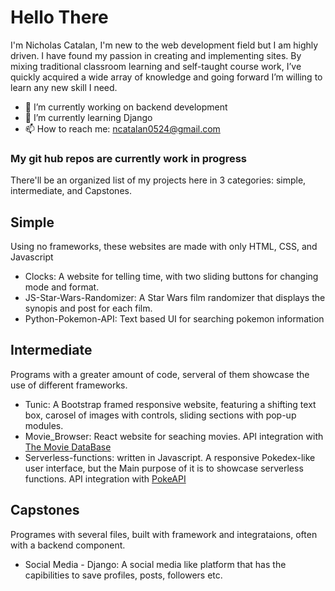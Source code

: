 # Hello There 
I'm Nicholas Catalan, I'm new to the web development field but I am highly driven. I have found my passion in creating and implementing sites. By mixing traditional classroom learning and self-taught course work, I’ve quickly acquired a wide array of knowledge and going forward I’m willing to learn any new skill I need.

- 🔭 I’m currently working on backend development
- 🌱 I’m currently learning Django
- 📫 How to reach me: ncatalan0524@gmail.com

### My git hub repos are currently work in progress
There'll be an organized list of my projects here in 3 categories: simple, intermediate, and Capstones.

## Simple
Using no frameworks, these websites are made with only HTML, CSS, and Javascript
- Clocks: A website for telling time, with two sliding buttons for changing mode and format.
- JS-Star-Wars-Randomizer: A Star Wars film randomizer that displays the synopis and post for each film.
- Python-Pokemon-API: Text based UI for searching pokemon information

## Intermediate
Programs with a greater amount of code, serveral of them showcase the use of different frameworks.
- Tunic: A Bootstrap framed responsive website, featuring a shifting text box, carosel of images with controls, sliding sections with pop-up modules.
- Movie_Browser: React website for seaching movies. API integration with [The Movie DataBase](https://www.themoviedb.org/?language=en-US) 
- Serverless-functions: written in Javascript. A responsive Pokedex-like user interface, but the Main purpose of it is to showcase serverless functions. API integration with [PokeAPI](https://pokeapi.co)

## Capstones
Programes with several files, built with framework and integrataions, often with a backend component.
- Social Media - Django: A social media like platform that has the capibilities to save profiles, posts, followers etc.
